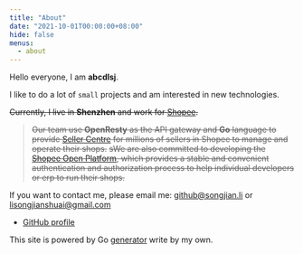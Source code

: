 ```yaml
---
title: "About"
date: "2021-10-01T00:00:00+08:00"
hide: false
menus:
  - about
---
```


Hello everyone, I am __abcdlsj__.

I like to do a lot of `small` projects and am interested in new technologies.

~~Currently, I live in __Shenzhen__ and work for [Shopee](https://shopee.com/).~~
> ~~Our team use __OpenResty__ as the API gateway and __Go__ language to provide [Seller Centre](https://seller.shopee.co.id/) for millions of sellers in Shopee to manage and operate their shops.~~
> ~~sWe are also committed to developing the [Shopee Open Platform](https://open.shopee.com), which provides a stable and convenient authentication and authorization process to help individual developers or erp to run their shops.~~

If you want to contact me, please email me: <github@songjian.li> or <lisongjianshuai@gmail.com>

- [GitHub profile](https://github.com/abcdlsj)

This site is powered by Go [generator](https://github.com/abcdlsj/abcdlsj.github.io) write by my own.